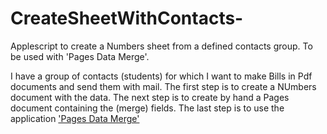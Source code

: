 # CreateSheetWithContacts-
Applescript to create a Numbers sheet from a defined contacts group. To be used with 'Pages Data Merge'.

I have a group of contacts (students) for which I want to make Bills in Pdf documents and send them with mail.
The first step is to create a NUmbers document with the data. The next step is to create by hand a Pages document containing the (merge) fields. The last step is to use the application ['Pages Data Merge'](https://iworkautomation.com/pages/script-tags-data-merge.html) 
 
